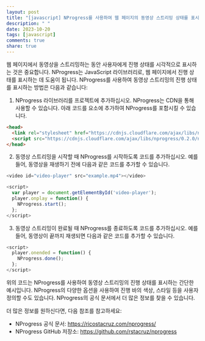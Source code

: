 ```yaml
---
layout: post
title: "[javascript] NProgress를 사용하여 웹 페이지의 동영상 스트리밍 상태를 표시하는 방법은?"
description: " "
date: 2023-10-20
tags: [javascript]
comments: true
share: true
---
```


웹 페이지에서 동영상을 스트리밍하는 동안 사용자에게 진행 상태를 시각적으로 표시하는 것은 중요합니다. NProgress는 JavaScript 라이브러리로, 웹 페이지에서 진행 상태를 표시하는 데 도움이 됩니다. NProgress를 사용하여 동영상 스트리밍의 진행 상태를 표시하는 방법은 다음과 같습니다:

1. NProgress 라이브러리를 프로젝트에 추가하십시오. NProgress는 CDN을 통해 사용할 수 있습니다. 아래 코드를 <head> 요소에 추가하여 NProgress를 포함시킬 수 있습니다.

```html
<head>
  <link rel="stylesheet" href="https://cdnjs.cloudflare.com/ajax/libs/nprogress/0.2.0/nprogress.min.css" />
  <script src="https://cdnjs.cloudflare.com/ajax/libs/nprogress/0.2.0/nprogress.min.js"></script>
</head>
```

2. 동영상 스트리밍을 시작할 때 NProgress를 시작하도록 코드를 추가하십시오. 예를 들어, 동영상을 재생하기 전에 다음과 같은 코드를 추가할 수 있습니다.

```javascript
<video id="video-player" src="example.mp4"></video>

<script>
  var player = document.getElementById('video-player');
  player.onplay = function() {
    NProgress.start();
  };
</script>
```

3. 동영상 스트리밍이 완료될 때 NProgress를 종료하도록 코드를 추가하십시오. 예를 들어, 동영상이 끝까지 재생되면 다음과 같은 코드를 추가할 수 있습니다.

```javascript
<script>
  player.onended = function() {
    NProgress.done();
  };
</script>
```

위의 코드는 NProgress를 사용하여 동영상 스트리밍의 진행 상태를 표시하는 간단한 예시입니다. NProgress의 다양한 옵션을 사용하여 진행 바의 색상, 스타일 등을 사용자 정의할 수도 있습니다. NProgress의 공식 문서에서 더 많은 정보를 찾을 수 있습니다.

더 많은 정보를 원하신다면, 다음 참조를 참고하세요:

- NProgress 공식 문서: https://ricostacruz.com/nprogress/
- NProgress GitHub 저장소: https://github.com/rstacruz/nprogress